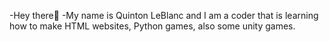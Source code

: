 -Hey there👋
-My name is Quinton LeBlanc and I am a coder that is learning how to make HTML websites, Python games, also some unity games.
